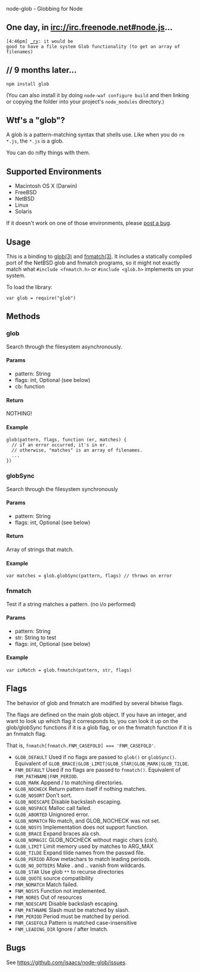 
node-glob - Globbing for Node

## One day, in <irc://irc.freenode.net#node.js>...

<code>[4:46pm] <a href="http://tinyclouds.org/">_ry</a>: it would be good to
have a file system Glob functionality (to get an array of
filenames)</code>

## // 9 months later...

    npm install glob

(You can also install it by doing `node-waf configure build` and then
linking or copying the folder into your project's `node_modules`
directory.)

## Wtf's a "glob"?

A glob is a pattern-matching syntax that shells use.  Like when you do
`rm *.js`, the `*.js` is a glob.

You can do nifty things with them.

## Supported Environments

* Macintosh OS X (Darwin)
* FreeBSD
* NetBSD
* Linux
* Solaris

If it doesn't work on one of those environments, please <a
href="https://github.com/isaacs/node-glob/issues">post a bug</a>.

## Usage

This is a binding to
[glob(3)](http://www.daemon-systems.org/man/glob.3.html) and
[fnmatch(3)](http://www.daemon-systems.org/man/fnmatch.3.html).  It includes
a statically compiled port of the NetBSD glob and fnmatch
programs, so it might not exactly match what `#include <fnmatch.h>`
or `#include <glob.h>` implements on your system.

To load the library:

    var glob = require("glob")

## Methods

### glob

Search through the filesystem asynchronously.

#### Params

* pattern: String
* flags: int, Optional (see below)
* cb: function

#### Return

NOTHING!

#### Example

    glob(pattern, flags, function (er, matches) {
      // if an error occurred, it's in er.
      // otherwise, "matches" is an array of filenames.
      ...
    })

### globSync

Search through the filesystem synchronously

#### Params

* pattern: String
* flags: int, Optional (see below)

#### Return

Array of strings that match.

#### Example

    var matches = glob.globSync(pattern, flags) // throws on error

### fnmatch

Test if a string matches a pattern. (no i/o performed)

#### Params

* pattern: String
* str: String to test
* flags: int, Optional (see below)

#### Example

    var isMatch = glob.fnmatch(pattern, str, flags)


## Flags

The behavior of glob and fnmatch are modified by several bitwise flags.

The flags are defined on the main glob object.  If you have an integer,
and want to look up which flag it corresponds to, you can look it up on
the glob/globSync functions if it is a glob flag, or on the fnmatch
function if it is an fnmatch flag.

That is, `fnmatch[fnmatch.FNM_CASEFOLD] === 'FNM_CASEFOLD'`.

* `GLOB_DEFAULT` Used if no flags are passed to `glob()` or
  `globSync()`. Equivalent of
  `GLOB_BRACE|GLOB_LIMIT|GLOB_STAR|GLOB_MARK|GLOB_TILDE`.
* `FNM_DEFAULT` Used if no flags are passed to `fnmatch()`.  Equivalent
  of `FNM_PATHNAME|FNM_PERIOD`.
* `GLOB_MARK` Append / to matching directories.
* `GLOB_NOCHECK` Return pattern itself if nothing matches.
* `GLOB_NOSORT` Don't sort.
* `GLOB_NOESCAPE` Disable backslash escaping.
* `GLOB_NOSPACE` Malloc call failed.
* `GLOB_ABORTED` Unignored error.
* `GLOB_NOMATCH` No match, and GLOB_NOCHECK was not set.
* `GLOB_NOSYS` Implementation does not support function.
* `GLOB_BRACE` Expand braces ala csh.
* `GLOB_NOMAGIC` GLOB_NOCHECK without magic chars (csh).
* `GLOB_LIMIT` Limit memory used by matches to ARG_MAX
* `GLOB_TILDE` Expand tilde names from the passwd file.
* `GLOB_PERIOD` Allow metachars to match leading periods.
* `GLOB_NO_DOTDIRS` Make . and .. vanish from wildcards.
* `GLOB_STAR` Use glob `**` to recurse directories
* `GLOB_QUOTE` source compatibility
* `FNM_NOMATCH` Match failed.
* `FNM_NOSYS` Function not implemented.
* `FNM_NORES` Out of resources
* `FNM_NOESCAPE` Disable backslash escaping.
* `FNM_PATHNAME` Slash must be matched by slash.
* `FNM_PERIOD` Period must be matched by period.
* `FNM_CASEFOLD` Pattern is matched case-insensitive
* `FNM_LEADING_DIR` Ignore /<tail> after Imatch.

## Bugs

See <https://github.com/isaacs/node-glob/issues>.
